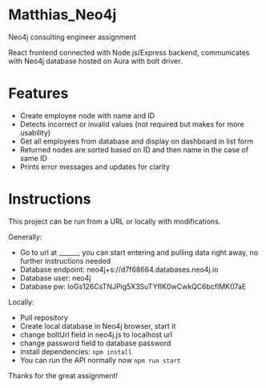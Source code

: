 # Matthias_Neo4j
Neo4j consulting engineer assignment

React frontend connected with Node.js/Express backend, communicates with Neo4j database hosted on Aura with bolt driver.

# Features

  - Create employee node with name and ID
  - Detects incorrect or invalid values (not required but makes for more usability)
  - Get all employees from database and display on dashboard in list form
  - Returned nodes are sorted based on ID and then name in the case of same ID
  - Prints error messages and updates for clarity

# Instructions

This project can be run from a URL or locally with modifications.

Generally: 
  - Go to url at ______, you can start entering and pulling data right away, no further instructions needed
  - Database endpoint: neo4j+s://d7f68664.databases.neo4j.io
  - Database user: neo4j
  - Database pw: IoGs126CsTNJPig5X3SuTYfIK0wCwkQC6bcflMK07aE

Locally:
  - Pull repository
  - Create local database in Neo4j browser, start it 
  - change boltUrl field in neo4j.js to localhost url
  - change password field to database password 
  - install dependencies:
    ```npm install```
  - You can run the API normally now
    ```npm run start```
    
    
    
Thanks for the great assignment!